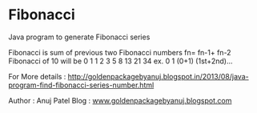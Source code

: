 Fibonacci
=========

Java program to generate Fibonacci series

Fibonacci is sum of previous two Fibonacci numbers fn= fn-1+ fn-2
Fibonacci of 10 will be 0 1 1 2 3 5 8 13 21 34  ex. 0 1 (0+1) (1st+2nd)...

For More details : http://goldenpackagebyanuj.blogspot.in/2013/08/java-program-find-fibonacci-series-number.html

Author : Anuj Patel Blog : www.goldenpackagebyanuj.blogspot.com

